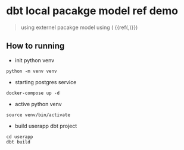 # dbt local  pacakge model ref demo

> using externel pacakge model using  ( {{ref(<project or package name>,<model name>)}})

## How to running

* init  python venv 

```code
python -m venv venv
```

* starting postgres service

```code
docker-compose up -d
```

* active python venv

```code
source venv/bin/activate
```

* build userapp dbt project

```code
cd userapp
dbt build
```